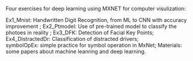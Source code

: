 
Four exercises for deep learning using MXNET for computer visulization: 

Ex1_Mnist: Handwritten Digit Recognition, from ML to CNN with accuracy improvement ;
Ex2_Ptmodel: Use of pre-trained model to classify the photoes in reality ;
Ex3_DFK: Detection of Facial Key Points; 
Ex4_DistractedDr: Classification of distracted drivers;  
symbolOpEx: simple practice for symbol operation in MxNet;
Materials: some papers about machine leanring and deep learning. 

